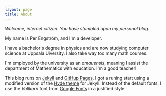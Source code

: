 ```yaml
---
layout: page
title: About
---
```


*Welcome, internet citizen. You have stumbled upon my personal blog.*

My name is Per Engström, and I'm a developer.

I have a bachelor's degree in physics and are now studying computer science at Uppsala Uiversity. I also take way too many math courses.

I'm employed by the university as an *amauensis*, meaning I assist the department of Mathematics with education. I'm a good teacher!

This blog runs on [Jekyll](www.jekyllrb.com) and [GitHup Pages](pages.github.com). I got a runing start using a modified version of the [Hyde theme](hyde.getpoole.com) for Jekyll. Instead of the default fonts, I use the *Vollkorn* font from [Google Fonts](https://www.google.com/fonts) in a justified style.
